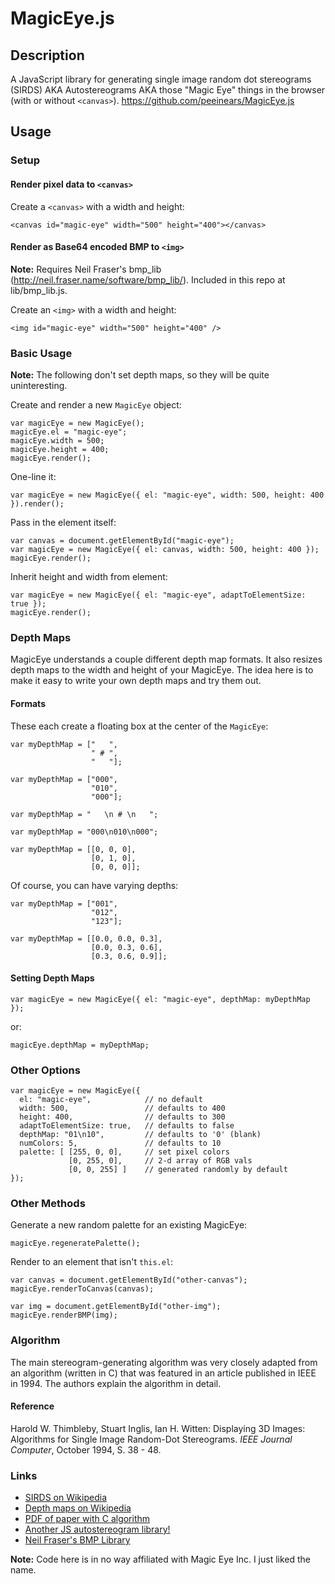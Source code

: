 MagicEye.js
===========

## Description

A JavaScript library for generating single image random dot stereograms
(SIRDS) AKA Autostereograms AKA those &quot;Magic Eye&quot; things in
the browser (with or without `<canvas>`).
https://github.com/peeinears/MagicEye.js

## Usage

### Setup

#### Render pixel data to `<canvas>`

Create a `<canvas>` with a width and height:

    <canvas id="magic-eye" width="500" height="400"></canvas>

#### Render as Base64 encoded BMP to `<img>`

__Note:__ Requires Neil Fraser's bmp_lib
(http://neil.fraser.name/software/bmp_lib/). Included in this repo at
lib/bmp_lib.js.

Create an `<img>` with a width and height:

    <img id="magic-eye" width="500" height="400" />

### Basic Usage

__Note:__ The following don't set depth maps, so they will be quite
uninteresting.

Create and render a new `MagicEye` object:

    var magicEye = new MagicEye();
    magicEye.el = "magic-eye";
    magicEye.width = 500;
    magicEye.height = 400;
    magicEye.render();

One-line it:

    var magicEye = new MagicEye({ el: "magic-eye", width: 500, height: 400 }).render();

Pass in the element itself:

    var canvas = document.getElementById("magic-eye");
    var magicEye = new MagicEye({ el: canvas, width: 500, height: 400 });
    magicEye.render();
    
Inherit height and width from element:

    var magicEye = new MagicEye({ el: "magic-eye", adaptToElementSize: true });
    magicEye.render();
    
### Depth Maps

MagicEye understands a couple different depth map formats. It also
resizes depth maps to the width and height of your MagicEye. The idea
here is to make it easy to write your own depth maps and try them out.

#### Formats

These each create a floating box at the center of the `MagicEye`:

    var myDepthMap = ["   ",
                      " # ",
                      "   "];

    var myDepthMap = ["000",
                      "010",
                      "000"];

    var myDepthMap = "   \n # \n   ";

    var myDepthMap = "000\n010\n000";

    var myDepthMap = [[0, 0, 0],
                      [0, 1, 0],
                      [0, 0, 0]];

Of course, you can have varying depths:

    var myDepthMap = ["001",
                      "012",
                      "123"];

    var myDepthMap = [[0.0, 0.0, 0.3],
                      [0.0, 0.3, 0.6],
                      [0.3, 0.6, 0.9]];

#### Setting Depth Maps

    var magicEye = new MagicEye({ el: "magic-eye", depthMap: myDepthMap });

or:

    magicEye.depthMap = myDepthMap;

### Other Options

    var magicEye = new MagicEye({
      el: "magic-eye",            // no default
      width: 500,                 // defaults to 400
      height: 400,                // defaults to 300
      adaptToElementSize: true,   // defaults to false
      depthMap: "01\n10",         // defaults to '0' (blank)
      numColors: 5,               // defaults to 10
      palette: [ [255, 0, 0],     // set pixel colors
                 [0, 255, 0],     // 2-d array of RGB vals
                 [0, 0, 255] ]    // generated randomly by default
    });


### Other Methods

Generate a new random palette for an existing MagicEye:

    magicEye.regeneratePalette();

Render to an element that isn't `this.el`:

    var canvas = document.getElementById("other-canvas");
    magicEye.renderToCanvas(canvas);

    var img = document.getElementById("other-img");
    magicEye.renderBMP(img);

### Algorithm

The main stereogram-generating algorithm was very closely adapted from
an algorithm (written in C) that was featured in an article published in
IEEE in 1994. The authors explain the algorithm in detail.

#### Reference

Harold W. Thimbleby, Stuart Inglis, Ian H. Witten: Displaying 3D Images:
Algorithms for Single Image Random-Dot Stereograms. *IEEE Journal
Computer*, October 1994, S. 38 - 48.

### Links

 * [SIRDS on Wikipedia](http://en.wikipedia.org/wiki/Autostereogram#Random-dot)
 * [Depth maps on Wikipedia](http://en.wikipedia.org/wiki/Depth_map)
 * [PDF of paper with C algorithm](http://www.cs.sfu.ca/CourseCentral/414/li/material/refs/SIRDS-Computer-94.pdf)
 * [Another JS autostereogram library!](https://github.com/dgtized/autostereogram/)
 * [Neil Fraser's BMP
   Library](http://neil.fraser.name/software/bmp_lib/)

__Note:__ Code here is in no way affiliated with Magic Eye Inc. I just
liked the name.

